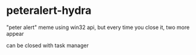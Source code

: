 # peteralert-hydra
"peter alert" meme using win32 api, but every time you close it, two more appear

can be closed with task manager
